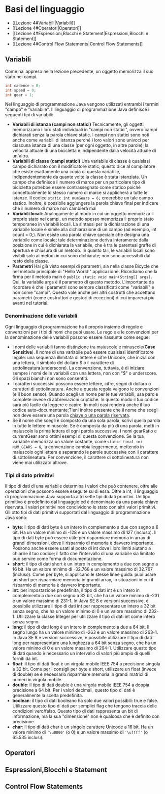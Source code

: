 # Basi del linguaggio

- [[Lezione 4#Variabili|Variabili]]
- [[Lezione 4#Operatori|Operatori]]
- [[Lezione 4#Espressioni,Blocchi e Statement|Espressioni,Blocchi e Statement]]
- [[Lezione 4#Control Flow Statements|Control Flow Statements]]

## Variabili
Come hai appreso nella lezione precedente, un oggetto memorizza il suo stato nei campi.
```java
int cadence = 0;
int speed = 0;
int gear = 1;
```
Nel linguaggio di programmazione Java vengono utilizzati entrambi i termini "campo" e "variabile".
Il linguaggio di programmazione Java definisce i seguenti tipi di variabili:
- **Variabili di istanza (campi non statici)** Tecnicamente, gli oggetti memorizzano i loro stati individuali in "campi non statici", ovvero campi dichiarati senza la parola chiave static. I campi non statici sono noti anche come variabili di istanza perché i loro valori sono univoci per ciascuna istanza di una classe (per ogni oggetto, in altre parole); la velocità attuale di una bicicletta è indipendente dalla velocità attuale di un'altra.
- **Variabili di classe (campi statici)** Una variabile di classe è qualsiasi campo dichiarato con il modificatore static; questo dice al compilatore che esiste esattamente una copia di questa variabile, indipendentemente da quante volte la classe è stata istanziata. Un campo che definisce il numero di marce per un particolare tipo di bicicletta potrebbe essere contrassegnato come statico poiché concettualmente lo stesso numero di marce si applicherà a tutte le istanze. Il codice `static int numGears = 6;` creerebbe un tale campo statico. Inoltre, è possibile aggiungere la parola chiave final per indicare che il numero di marce non cambierà mai
- **Variabili locali**: Analogamente al modo in cui un oggetto memorizza il proprio stato nei campi, un metodo spesso memorizza il proprio stato temporaneo in variabili locali. La sintassi per la dichiarazione di una variabile locale è simile alla dichiarazione di un campo (ad esempio, int count = 0;). Non esiste una parola chiave speciale che designa una variabile come locale; tale determinazione deriva interamente dalla posizione in cui è dichiarata la variabile, che è tra le parentesi graffe di apertura e chiusura di un metodo. In quanto tali, le variabili locali sono visibili solo ai metodi in cui sono dichiarate; non sono accessibili dal resto della classe.
- **Parametri** Hai già visto esempi di parametri, sia nella classe Bicycle che nel metodo principale di "Hello World!" applicazione. Ricordiamo che la firma per il metodo main è `public static void main(String[] args)`. Qui, la variabile args è il parametro di questo metodo. L'importante da ricordare è che i parametri sono sempre classificati come "variabili" e non come "campi". Questo vale anche per altri costrutti che accettano parametri (come costruttori e gestori di eccezioni) di cui imparerai più avanti nel tutorial.

### Denominazione delle variabili

Ogni linguaggio di programmazione ha il proprio insieme di regole e convenzioni per i tipi di nomi che puoi usare. Le regole e le convenzioni per la denominazione delle variabili possono essere riassunte come segue:
- I nomi delle variabili fanno distinzione tra maiuscole e minuscole(**Case Sensitive**). Il nome di una variabile può essere qualsiasi identificatore legale: una sequenza illimitata di lettere e cifre Unicode, che inizia con una lettera, il simbolo del dollaro $ o il carattere di sottolineatura(underscore). La convenzione, tuttavia, è di iniziare sempre i nomi delle variabili con una lettera, non con "$" o underscore. Gli spazi bianchi non sono consentiti.
- I caratteri successivi possono essere lettere, cifre, segni di dollaro o caratteri di sottolineatura. Anche a questa regola valgono le convenzioni (e il buon senso). Quando scegli un nome per le tue variabili, usa parole complete invece di abbreviazioni criptiche. In questo modo il tuo codice sarà più facile da leggere e capire. In molti casi renderà anche il tuo codice auto-documentante;Tieni inoltre presente che il nome che scegli non deve essere una parola [chiave o una parola riservata](https://docs.oracle.com/javase/tutorial/java/nutsandbolts/_keywords.html).
- Se il nome che scegli è composto da una sola parola, scrivi quella parola in tutte le lettere minuscole. Se è composta da più di una parola, metti in maiuscolo la prima lettera di ogni parola successiva. I nomi gearRatio e currentGear sono ottimi esempi di questa convenzione. Se la tua variabile memorizza un valore costante, come `static final int NUM_GEARS = 6`, la convenzione cambia leggermente, mettendo in maiuscolo ogni lettera e separando le parole successive con il carattere di sottolineatura. Per convenzione, il carattere di sottolineatura non viene mai utilizzato altrove.

### Tipi di dato primitivi

Il tipo di dati di una variabile determina i valori che può contenere, oltre alle operazioni che possono essere eseguite su di essa. Oltre a int, il linguaggio di programmazione Java supporta altri sette tipi di dati primitivi. Un tipo primitivo è predefinito dal linguaggio ed è denominato da una parola chiave riservata. I valori primitivi non condividono lo stato con altri valori primitivi. Gli otto tipi di dati primitivi supportati dal linguaggio di programmazione Java sono:
- **byte**: il tipo di dati byte è un intero in complemento a due con segno a 8 bit. Ha un valore minimo di -128 e un valore massimo di 127 (incluso). Il tipo di dati byte può essere utile per risparmiare memoria in array di grandi dimensioni, dove il risparmio di memoria è davvero importante. Possono anche essere usati al posto di int dove i loro limiti aiutano a chiarire il tuo codice; il fatto che l'intervallo di una variabile sia limitato può servire come forma di documentazione.
- **short**: il tipo di dati short è un intero in complemento a due con segno a 16 bit. Ha un valore minimo di -32.768 e un valore massimo di 32.767 (incluso). Come per byte, si applicano le stesse linee guida: puoi usare un short per risparmiare memoria in grandi array, in situazioni in cui il risparmio di memoria è davvero importante.
- **int**: per impostazione predefinita, il tipo di dati int è un intero in complemento a due con segno a 32 bit, che ha un valore minimo di -231 e un valore massimo di 231-1. In Java SE 8 e versioni successive, è possibile utilizzare il tipo di dati int per rappresentare un intero a 32 bit senza segno, che ha un valore minimo di 0 e un valore massimo di 232-1. Utilizzare la classe Integer per utilizzare il tipo di dati int come intero senza segno.
- **long**: il tipo di dati long è un intero in complemento a due a 64 bit. Il segno lungo ha un valore minimo di -263 e un valore massimo di 263-1. In Java SE 8 e versioni successive, è possibile utilizzare il tipo di dati long per rappresentare una lunghezza a 64 bit senza segno, che ha un valore minimo di 0 e un valore massimo di 264-1. Utilizzare questo tipo di dati quando è necessario un intervallo di valori più ampio di quelli forniti da int.
- **float**: il tipo di dati float è un virgola mobile IEEE 754 a precisione singola a 32 bit. Come per i consigli per byte e short, utilizzare un float (invece di double) se è necessario risparmiare memoria in grandi matrici di numeri in virgola mobile.
- **double**: il tipo di dati double è una virgola mobile IEEE 754 a doppia precisione a 64 bit. Per i valori decimali, questo tipo di dati è generalmente la scelta predefinita.
- **boolean**: il tipo di dati booleano ha solo due valori possibili: true e false. Utilizzare questo tipo di dati per semplici flag che tengono traccia delle condizioni vero/falso. Questo tipo di dati rappresenta un bit di informazione, ma la sua "dimensione" non è qualcosa che è definito con precisione.
- **char**: il tipo di dati char è un singolo carattere Unicode a 16 bit. Ha un valore minimo di `'\u0000'` (o 0) e un valore massimo di `'\uffff'` (o 65.535 inclusi).

## Operatori
## Espressioni,Blocchi e Statement
## Control Flow Statements